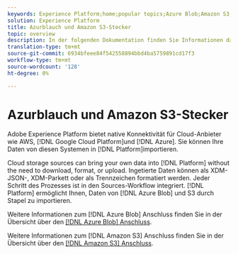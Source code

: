 ```yaml
---
keywords: Experience Platform;home;popular topics;Azure Blob;Amazon S3;blob;Blob;S3;s3
solution: Experience Platform
title: Azurblauch und Amazon S3-Stecker
topic: overview
description: In der folgenden Dokumentation finden Sie Informationen dazu, wie Sie mit APIs oder der Benutzeroberfläche eine Verbindung zwischen Azurblase und Amazon S3 und Platform herstellen.
translation-type: tm+mt
source-git-commit: 6934bfeee84f542558894bbd4ba5759891cd17f3
workflow-type: tm+mt
source-wordcount: '128'
ht-degree: 0%

---
```



# Azurblauch und Amazon S3-Stecker

Adobe Experience Platform bietet native Konnektivität für Cloud-Anbieter wie AWS, [!DNL Google Cloud Platform]und [!DNL Azure]. Sie können Ihre Daten von diesen Systemen in [!DNL Platform]importieren.

Cloud storage sources can bring your own data into [!DNL Platform] without the need to download, format, or upload. Ingetierte Daten können als XDM-JSON-, XDM-Parkett oder als Trennzeichen formatiert werden. Jeder Schritt des Prozesses ist in den Sources-Workflow integriert. [!DNL Platform] ermöglicht Ihnen, Daten von [!DNL Azure Blob] und S3 durch Stapel zu importieren.

Weitere Informationen zum [!DNL Azure Blob] Anschluss finden Sie in der Übersicht über den [[!DNL Azure Blob] Anschluss](./blob.md).

Weitere Informationen zum [!DNL Amazon S3] Anschluss finden Sie in der Übersicht über den [[!DNL Amazon S3] Anschluss](./s3.md).
